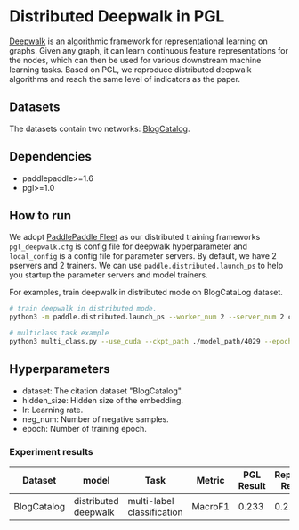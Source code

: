 # Distributed Deepwalk in PGL
[Deepwalk](https://arxiv.org/pdf/1403.6652.pdf) is an algorithmic framework for representational learning on graphs. Given any graph, it can learn continuous feature representations for the nodes, which can then be used for various downstream machine learning tasks. Based on PGL, we reproduce distributed deepwalk algorithms and reach the same level of indicators as the paper.

## Datasets
The datasets contain two networks: [BlogCatalog](http://socialcomputing.asu.edu/datasets/BlogCatalog3). 
## Dependencies
- paddlepaddle>=1.6
- pgl>=1.0

## How to run

We adopt [PaddlePaddle Fleet](https://github.com/PaddlePaddle/Fleet) as our distributed training frameworks ```pgl_deepwalk.cfg``` is config file for deepwalk hyperparameter and ```local_config``` is a config file for parameter servers. By default, we have 2 pservers and 2 trainers. We can use ```paddle.distributed.launch_ps``` to help you startup the parameter servers and model trainers. 

For examples, train deepwalk in distributed mode on BlogCataLog dataset.
```sh
# train deepwalk in distributed mode.
python3 -m paddle.distributed.launch_ps --worker_num 2 --server_num 2 cluster_train.py

# multiclass task example
python3 multi_class.py --use_cuda --ckpt_path ./model_path/4029 --epoch 1000

```

## Hyperparameters
- dataset: The citation dataset "BlogCatalog".
- hidden_size: Hidden size of the embedding. 
- lr: Learning rate. 
- neg_num: Number of negative samples.
- epoch: Number of training epoch.

### Experiment results
Dataset|model|Task|Metric|PGL Result|Reported Result 
--|--|--|--|--|--
BlogCatalog|distributed deepwalk|multi-label classification|MacroF1|0.233|0.211
